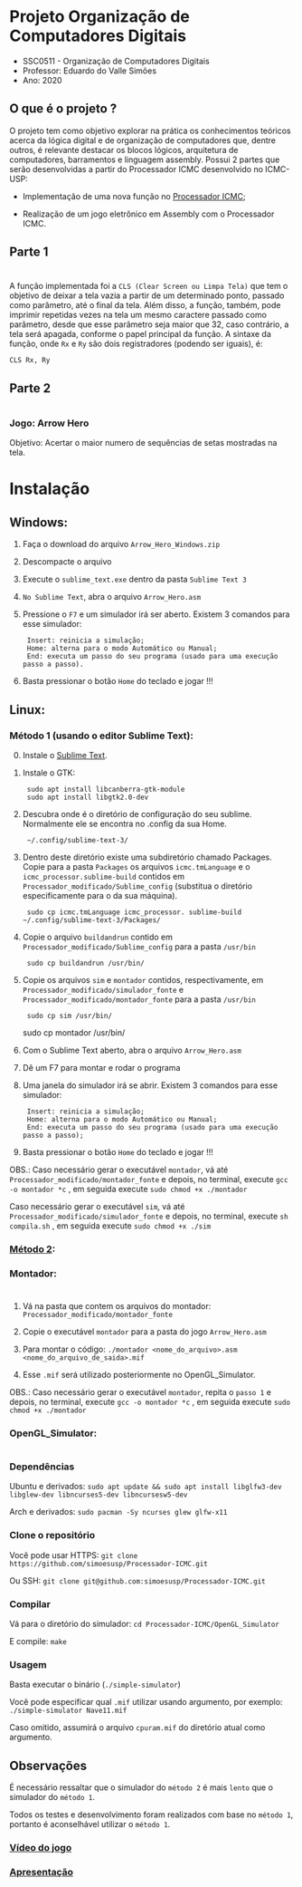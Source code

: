 # Projeto Organização de Computadores Digitais

* SSC0511 - Organização de Computadores Digitais
* Professor: Eduardo do Valle Simões
* Ano: 2020

## O que é o projeto ?
O projeto tem como objetivo explorar na prática os conhecimentos teóricos acerca da lógica digital e de organização de computadores que, dentre outros, é relevante destacar os blocos lógicos, arquitetura de computadores, barramentos e linguagem assembly. Possui 2 partes que serão desenvolvidas a partir do Processador ICMC desenvolvido no ICMC-USP:
* Implementação de uma nova função no [Processador ICMC](https://github.com/simoesusp/Processador-ICMC);

* Realização de um jogo eletrônico em Assembly com o Processador ICMC.

## Parte 1 <h1>
A função implementada foi a `CLS (Clear Screen ou Limpa Tela)` que tem o objetivo de deixar a tela vazia a partir de um determinado ponto, passado como parâmetro, até o final da tela. Além disso, a função, também, pode imprimir repetidas vezes na tela um mesmo caractere passado como parâmetro, desde que esse parâmetro seja maior que 32, caso contrário, a tela será apagada, conforme o papel principal da função. A sintaxe da função, onde `Rx` e `Ry` são dois registradores (podendo ser iguais), é:

    CLS Rx, Ry

## Parte 2 <h1>
### Jogo: Arrow Hero
Objetivo: Acertar o maior numero de sequências de setas mostradas na tela.

# Instalação

## Windows:
1. Faça o download do arquivo `Arrow_Hero_Windows.zip`

2. Descompacte o arquivo

3. Execute o `sublime_text.exe` dentro da pasta `Sublime Text 3`

4. `No Sublime Text`, abra o arquivo `Arrow_Hero.asm`

5. Pressione o `F7` e um simulador irá ser aberto. Existem 3 comandos para esse simulador:
    
        Insert: reinicia a simulação;
		Home: alterna para o modo Automático ou Manual;
		End: executa um passo do seu programa (usado para uma execução passo a passo).

6. Basta pressionar o botão `Home` do teclado e jogar !!!

## Linux:
### Método 1 (usando o editor Sublime Text):
0. Instale o [Sublime Text](https://www.sublimetext.com/).

1. Instale o GTK:

        sudo apt install libcanberra-gtk-module
        sudo apt install libgtk2.0-dev

2. Descubra onde é o diretório de configuração do seu sublime. Normalmente ele se encontra no .config da sua Home.
		
        ~/.config/sublime-text-3/

3. Dentro deste diretório existe uma subdiretório chamado Packages. Copie para a pasta `Packages` os arquivos `icmc.tmLanguage` e o `icmc_processor.sublime-build` contidos em `Processador_modificado/Sublime_config` (substitua o diretório especificamente para o da sua máquina).
		
        sudo cp icmc.tmLanguage icmc_processor. sublime-build ~/.config/sublime-text-3/Packages/
	
4. Copie o arquivo `buildandrun` contido em `Processador_modificado/Sublime_config` para a pasta `/usr/bin` 
		
        sudo cp buildandrun /usr/bin/
		
5. Copie os arquivos `sim` e `montador` contidos, respectivamente, em `Processador_modificado/simulador_fonte` e `Processador_modificado/montador_fonte`  para a pasta `/usr/bin`
		
        sudo cp sim /usr/bin/
	sudo cp montador /usr/bin/
		
6. Com o Sublime Text aberto, abra o arquivo `Arrow_Hero.asm`
	
7. Dê um F7 para montar e rodar o programa
	
8. Uma janela do simulador irá se abrir. Existem 3 comandos para esse simulador:
		
        Insert: reinicia a simulação;
		Home: alterna para o modo Automático ou Manual;
		End: executa um passo do seu programa (usado para uma execução passo a passo);

9. Basta pressionar o botão `Home` do teclado e jogar !!!

OBS.: Caso necessário gerar o executável `montador`, vá até `Processador_modificado/montador_fonte` e depois, no terminal, execute `gcc -o montador *c` , em seguida execute `sudo chmod +x ./montador`

Caso necessário gerar o executável `sim`, vá até `Processador_modificado/simulador_fonte` e depois, no terminal, execute `sh compila.sh` , em seguida execute `sudo chmod +x ./sim`

### [Método 2](https://github.com/simoesusp/Processador-ICMC/tree/master/OpenGL_Simulator):
### Montador: <h1>
1. Vá na pasta que contem os arquivos do montador: `Processador_modificado/montador_fonte`

2. Copie o executável `montador` para a pasta do jogo `Arrow_Hero.asm`

3. Para montar o código: `./montador <nome_do_arquivo>.asm <nome_do_arquivo_de_saida>.mif`

4. Esse `.mif` será utilizado posteriormente no OpenGL_Simulator.

OBS.: Caso necessário gerar o executável `montador`, repita o `passo 1` e depois, no terminal, execute `gcc -o montador *c` , em seguida execute `sudo chmod +x ./montador`

### OpenGL_Simulator: <h1>
### Dependências
Ubuntu e derivados: `sudo apt update && sudo apt install libglfw3-dev libglew-dev libncurses5-dev libncursesw5-dev`

Arch e derivados: `sudo pacman -Sy ncurses glew glfw-x11`

### Clone o repositório
Você pode usar HTTPS: `git clone https://github.com/simoesusp/Processador-ICMC.git`

Ou SSH: `git clone git@github.com:simoesusp/Processador-ICMC.git`

### Compilar
Vá para o diretório do simulador: `cd Processador-ICMC/OpenGL_Simulator`

E compile: `make`

### Usagem
Basta executar o binário (`./simple-simulator`)

Você pode especificar qual `.mif` utilizar usando argumento, por exemplo: `./simple-simulator Nave11.mif`

Caso omitido, assumirá o arquivo `cpuram.mif` do diretório atual como argumento.


## Observações
É necessário ressaltar que o simulador do `método 2` é mais `lento` que o simulador do `método 1`.

Todos os testes e desenvolvimento foram realizados com base no `método 1`, portanto é aconselhável utilizar o `método 1`.

### [Vídeo do jogo](https://drive.google.com/file/d/1FviX1WuvPaKyYyMVWJV6UlzLv3SR1n6h/view?usp=sharing)

### [Apresentação](https://drive.google.com/file/d/1bCAl-iuBOPLLAT4uuAxY4crkfCyXaLKD/view?usp=sharing)